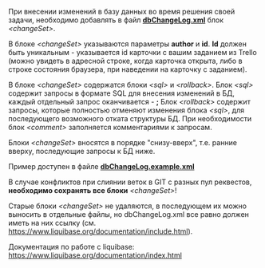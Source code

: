 При внесении изменений в базу данных во время решения своей задачи, необходимо добавлять в файл  [**dbChangeLog.xml**](dbChangeLog.xml)  блок _\<changeSet>_.

В блоке _\<changeSet>_ указываются параметры **author** и **id**. 
**Id** должен быть уникальным - указывается id карточки с вашим заданием из Trello (можно увидеть в адресной строке, когда карточка открыта, либо в строке состояния браузера, при наведении на карточку с заданием). 

В блоке _\<changeSet>_ содержатся блоки _\<sql>_ и _\<rollback>_. 
Блок _\<sql>_ содержит запросы в формате SQL для внесения изменений в БД, каждый отдельный запрос  оканчивается - **;**
Блок _\<rollback>_ содержит запросы, которые полностью отменяют изменения блока _\<sql>_, для последующего возможного отката структуры БД.
При необходимости блок _\<comment>_ заполняется комментариями к запросам.

Блоки _\<changeSet>_ вносятся в порядке "снизу-вверх", т.е. ранние вверху, последующие запросы к БД ниже.

Пример доступен в файле [**dbChangeLog.example.xml**](dbChangeLog.example.xml)

В случае конфликтов при слиянии веток в GIT с разных пул реквестов, **необходимо сохранять все блоки** _\<changeSet>_!

Старые блоки _\<changeSet>_ не удаляются, в последующем их можно выносить в отдельные файлы, но dbChangeLog.xml все равно должен иметь на них ссылку (см. https://www.liquibase.org/documentation/include.html).

Документация по работе с liquibase: https://www.liquibase.org/documentation/index.html 